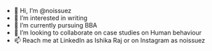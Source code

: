 - 👋 Hi, I’m @noissuez
- 👀 I’m interested in writing 
- 🌱 I’m currently pursuing BBA
- 💞️ I’m looking to collaborate on case studies on Human behaviour
- 📫 Reach me at LinkedIn as Ishika Raj or on Instagram as noissuez

<!---
noissuez/noissuez is a ✨ special ✨ repository because its `README.md` (this file) appears on your GitHub profile.
You can click the Preview link to take a look at your changes.
--->
